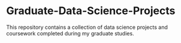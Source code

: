 # Graduate-Data-Science-Projects
This repository contains a collection of data science projects and coursework completed during my graduate studies.
